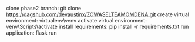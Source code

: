 clone phase2 branch: git clone https://dagshub.com/devaustinx/ZOWASELTEAMOMDENA.git
create virtual environment: virtualenv\venv
activate virtual environment: venv\Scripts\activate
install requirements: pip install -r requirements.txt
run application: flask run